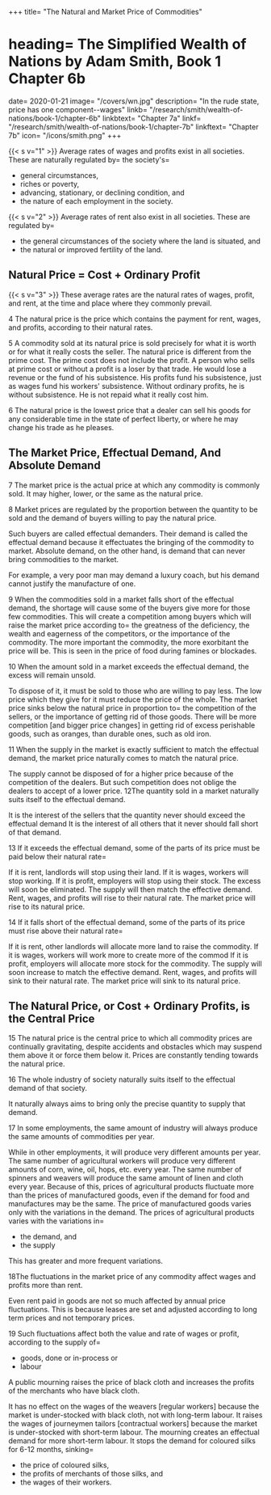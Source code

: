 +++
title=  "The Natural and Market Price of Commodities"
# heading=  The Simplified Wealth of Nations by Adam Smith, Book 1 Chapter 6b
date=  2020-01-21
image=  "/covers/wn.jpg"
description=  "In the rude state, price has one component--wages"
linkb=  "/research/smith/wealth-of-nations/book-1/chapter-6b"
linkbtext=  "Chapter 7a"
linkf=  "/research/smith/wealth-of-nations/book-1/chapter-7b"
linkftext=  "Chapter 7b"
icon=  "/icons/smith.png"
+++


{{< s v="1" >}} Average rates of wages and profits exist in all societies. These are naturally regulated by= 
the society's= 
- general circumstances,
- riches or poverty,
- advancing, stationary, or declining condition, and
- the nature of each employment in the society.

{{< s v="2" >}}
Average rates of rent also exist in all societies. These are regulated by= 
- the general circumstances of the society where the land is situated, and
- the natural or improved fertility of the land.


## Natural Price = Cost + Ordinary Profit

{{< s v="3" >}} These average rates are the natural rates of wages, profit, and rent, at the time and place where they commonly prevail.

4 The natural price is the price which contains the payment for rent, wages, and profits, according to their natural rates.

5 A commodity sold at its natural price is sold precisely for what it is worth or for what it really costs the seller.
The natural price is different from the prime cost.
The prime cost does not include the profit.
A person who sells at prime cost or without a profit is a loser by that trade.
He would lose a revenue or the fund of his subsistence.
His profits fund his subsistence, just as wages fund his workers' subsistence.
Without ordinary profits, he is without subsistence.
He is not repaid what it really cost him.

6 The natural price is the lowest price that a dealer can sell his goods for any considerable time in the state of perfect liberty, or where he may change his trade as he pleases.

## The Market Price, Effectual Demand, And Absolute Demand

7 The market price is the actual price at which any commodity is commonly sold. It may higher, lower, or the same as the natural price.

8 Market prices are regulated by the proportion between the quantity to be sold and the demand of buyers willing to pay the natural price.

Such buyers are called effectual demanders.
Their demand is called the effectual demand because it effectuates the bringing of the commodity to market.
Absolute demand, on the other hand, is demand that can never bring commodities to the market.

For example, a very poor man may demand a luxury coach, but his demand cannot justify the manufacture of one.

9 When the commodities sold in a market falls short of the effectual demand, the shortage will cause some of the buyers give more for those few commodities.
This will create a competition among buyers which will raise the market price according to= 
the greatness of the deficiency,
the wealth and eagerness of the competitors, or
the importance of the commodity.
The more important the commodity, the more exorbitant the price will be.
This is seen in the price of food during famines or blockades.

10 When the amount sold in a market exceeds the effectual demand, the excess will remain unsold.

To dispose of it, it must be sold to those who are willing to pay less.
The low price which they give for it must reduce the price of the whole.
The market price sinks below the natural price in proportion to= 
the competition of the sellers, or
the importance of getting rid of those goods.
There will be more competition [and bigger price changes] in getting rid of excess perishable goods, such as oranges, than durable ones, such as old iron.

11 When the supply in the market is exactly sufficient to match the effectual demand, the market price naturally comes to match the natural price.

The supply cannot be disposed of for a higher price because of the competition of the dealers.
But such competition does not oblige the dealers to accept of a lower price.
12The quantity sold in a market naturally suits itself to the effectual demand.

It is the interest of the sellers that the quantity never should exceed the effectual demand
It is the interest of all others that it never should fall short of that demand.

13 If it exceeds the effectual demand, some of the parts of its price must be paid below their natural rate= 

If it is rent, landlords will stop using their land.
If it is wages, workers will stop working.
If it is profit, employers will stop using their stock.
The excess will soon be eliminated.
The supply will then match the effective demand.
Rent, wages, and profits will rise to their natural rate.
The market price will rise to its natural price.

14 If it falls short of the effectual demand, some of the parts of its price must rise above their natural rate= 

If it is rent, other landlords will allocate more land to raise the commodity.
If it is wages, workers will work more to create more of the commod
If it is profit, employers will allocate more stock for the commodity.
The supply will soon increase to match the effective demand.
Rent, wages, and profits will sink to their natural rate.
The market price will sink to its natural price.


## The Natural Price, or Cost + Ordinary Profits, is the Central Price

15 The natural price is the central price to which all commodity prices are continually gravitating, despite accidents and obstacles which may suspend them above it or force them below it.
Prices are constantly tending towards the natural price.

16 The whole industry of society naturally suits itself to the effectual demand of that society.

It naturally always aims to bring only the precise quantity to supply that demand.

17 In some employments, the same amount of industry will always produce the same amounts of commodities per year.

While in other employments, it will produce very different amounts per year.
The same number of agricultural workers will produce very different amounts of corn, wine, oil, hops, etc. every year.
The same number of spinners and weavers will produce the same amount of linen and cloth every year.
Because of this, prices of agricultural products fluctuate more than the prices of manufactured goods, even if the demand for food and manufactures may be the same.
The price of manufactured goods varies only with the variations in the demand.
The prices of agricultural products varies with the variations in= 
- the demand, and
- the supply

This has greater and more frequent variations.

18The fluctuations in the market price of any commodity affect wages and profits more than rent.

Even rent paid in goods are not so much affected by annual price fluctuations.
This is because leases are set and adjusted according to long term prices and not temporary prices.

19 Such fluctuations affect both the value and rate of wages or profit, according to the supply of= 
- goods, done or in-process or
- labour

A public mourning raises the price of black cloth and increases the profits of the merchants who have black cloth.

It has no effect on the wages of the weavers [regular workers] because the market is under-stocked with black cloth, not with long-term labour.
It raises the wages of journeymen tailors [contractual workers] because the market is under-stocked with short-term labour.
The mourning creates an effectual demand for more short-term labour.
It stops the demand for coloured silks for 6-12 months, sinking= 
- the price of coloured silks,
- the profits of merchants of those silks, and
- the wages of their workers.
